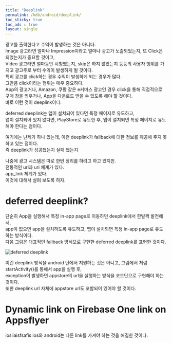 ```yaml
---
title: "Deeplink"
permalink: /kdb/android/deeplink/
toc_sticky: true
toc_ads : true
layout: single
---
```


광고를 출력한다고 수익이 발생하는 것은 아니다.    
Image 광고라면 얼마나 Impression이라고 얼마나 광고가 노출되었는지, 또 Click은 되었는지가 중요할 것이고,     
Video 광고라면 얼마동안 시청했는지, skip은 하지 않았는지 등등의 사용자 행위를 가지고 광고주로 부터 수익이 발생하게 될 것이다.     
특히 광고를 click하는 경우 수익이 발생하게 되는 경우가 많다.     
그만큼 click이라는 행위는 매우 중요하다.    
App의 광고거나, Amazon, 쿠팡 같은 e커머스 광고인 경우 click을 통해 직접적으로 구매 창을 띄우거나, App을 다운로드 받을 수 있도록 해야 할 것이다.     
바로 이런 것이 deeplink이다.   

deferred deeplink는 앱이 설치되어 있다면 특정 페이지로 유도하고,    
앱이 설치되어 있지 않다면, PlayStore로 유도한 후, 앱이 설치되면 특정 페이지로 유도해야 한다는 점이다.     
     
여기에는 난제가 하나 있는데,  이런 deeplink가 fallback에 대한 정보를 제공해 주지 못하고 있는 점이다.    
즉 deeplink가 성공했는지 실패 했는지     

나중에 광고 시스템은 따로 한번 정리를 하려고 하고 있지만.    
전통적인 url과 uri 체계가 있다.     
app_link 체계가 있다.     
이것에 대해서 살펴 보도록 하자.     



# deferred deeplink?

단순히 App을 실행해서 특정 in-app page로 이동하던 deeplink에서 한발짝 발전해서,     
app이 없으면 app을 설치하도록 유도하고, 앱이 설치되면 특정 in-app page로 유도하는 방식이다.     
다음 그림은 대표적인 fallback 방식으로 구현한 deferred deeplink를 표현한 것이다.     

![deferred deeplink](../../../assets/images/linux_deferred_deeplink.png)    

이런 deeplink 방식을 android 단에서 지원하는 것은 아니고, 그림에서 처럼 startActivity()를 통해서 app을 실행 후,      
exception이 발생하면 appstore의 url을 실행하는 방식을 코드단으로 구현해야 하는 것이다.    
또한 deeplink url 자체에 appstore url도 포함되어 있어야 할 것이다.      

# Dynamic link on Firebase One link on Appsflyer
iosiiaisfsafis
ios와 android는 다른 link를 가져야 하는 것을 해결한 것이다.    

